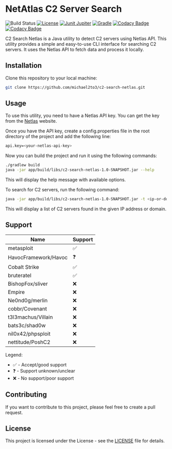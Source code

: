 # NetAtlas C2 Server Search

![Build Status](https://img.shields.io/github/actions/workflow/status/michael2to3/c2-search-netlas/build.yml?branch=main)
[![License](https://img.shields.io/github/license/michael2to3/pretty-caldav-politech-schedule?style=flat-square)](https://github.com/michael2to3/pretty-caldav-politech-schedule/blob/main/LICENSE)
[![Junit Jupiter](https://img.shields.io/badge/Junit-Jupiter-green?style=flat-square)](https://junit.org/junit5/)
[![Gradle](https://img.shields.io/badge/Gradle-blue?style=flat-square)](https://gradle.org/)
[![Codacy Badge](https://app.codacy.com/project/badge/Grade/6d3c2810e4f844fa989a987f84565b7d)](https://app.codacy.com/gh/michael2to3/c2-search-netlas/dashboard?utm_source=gh&utm_medium=referral&utm_content=&utm_campaign=Badge_grade)
[![Codacy Badge](https://app.codacy.com/project/badge/Coverage/6d3c2810e4f844fa989a987f84565b7d)](https://app.codacy.com/gh/michael2to3/c2-search-netlas/dashboard?utm_source=gh&utm_medium=referral&utm_content=&utm_campaign=Badge_coverage)

C2 Search Netlas is a Java utility to detect C2 servers using Netlas API. This utility provides a simple and easy-to-use CLI interface for searching C2 servers. It uses the Netlas API to fetch data and process it locally.

## Installation

Clone this repository to your local machine:

```bash
git clone https://github.com/michael2to3/c2-search-netlas.git
```

## Usage

To use this utility, you need to have a Netlas API key. You can get the key from the [Netlas](https://netlas.io/) website.

Once you have the API key, create a config.properties file in the root directory of the project and add the following line:

```bash
api.key=<your-netlas-api-key>
```

Now you can build the project and run it using the following commands:

```bash
./gradlew build
java -jar app/build/libs/c2-search-netlas-1.0-SNAPSHOT.jar --help
```

This will display the help message with available options.

To search for C2 servers, run the following command:

```bash
java -jar app/build/libs/c2-search-netlas-1.0-SNAPSHOT.jar -t <ip-or-domain> -p <port>
```

This will display a list of C2 servers found in the given IP address or domain.

## Support

| Name                    | Support            |
|-------------------------|--------------------|
| metasploit              | :white_check_mark: |
| HavocFramework/Havoc    | :question:         |
| Cobalt Strike           | :white_check_mark: |
| bruteratel              | :white_check_mark: |
| BishopFox/sliver        | :x:                |
| Empire                  | :x:                |
| Ne0nd0g/merlin          | :x:                |
| cobbr/Covenant          | :x:                |
| t3l3machus/Villain      | :x:                |
| bats3c/shad0w           | :x:                |
| nil0x42/phpsploit       | :x:                |
| nettitude/PoshC2        | :x:                |

Legend:

- :white_check_mark: - Accept/good support
- :question: - Support unknown/unclear
- :x: - No support/poor support

## Contributing

If you want to contribute to this project, please feel free to create a pull request.

## License

This project is licensed under the License - see the [LICENSE](https://github.com/michael2to3/c2-search-netlas/blob/main/LICENSE) file for details.
